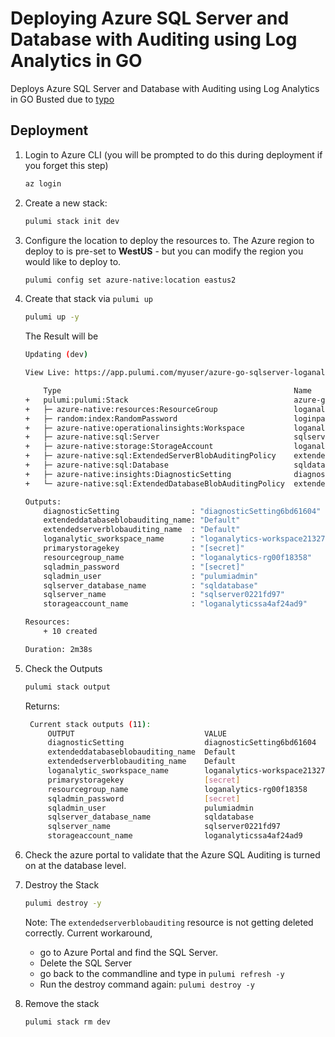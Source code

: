 # Deploying Azure SQL Server and Database with Auditing using Log Analytics in GO

Deploys Azure SQL Server and Database with Auditing using Log Analytics in GO
Busted due to [typo](https://github.com/pulumi/pulumi-azure-native/pull/1490)

## Deployment

1. Login to Azure CLI (you will be prompted to do this during deployment if you forget this step)

    ```bash
    az login
    ```

1. Create a new stack:

    ```bash
    pulumi stack init dev
    ```

1. Configure the location to deploy the resources to.  The Azure region to deploy to is pre-set to **WestUS** - but you can modify the region you would like to deploy to.

    ```bash
    pulumi config set azure-native:location eastus2
    ```
1. Create that stack via `pulumi up`
    ```bash
    pulumi up -y
    ```

    The Result will be

    ```bash
    Updating (dev)

    View Live: https://app.pulumi.com/myuser/azure-go-sqlserver-loganalytics/dev/updates/19

        Type                                                    Name                                 Status       
    +   pulumi:pulumi:Stack                                     azure-go-sqlserver-loganalytics-dev  created     
    +   ├─ azure-native:resources:ResourceGroup                 loganalytics-rg                      created     
    +   ├─ random:index:RandomPassword                          loginpassword                        created     
    +   ├─ azure-native:operationalinsights:Workspace           loganalytics-workspace               created     
    +   ├─ azure-native:sql:Server                              sqlserver                            created     
    +   ├─ azure-native:storage:StorageAccount                  loganalyticssa                       created     
    +   ├─ azure-native:sql:ExtendedServerBlobAuditingPolicy    extendedServerBlobAuditingPolicy     created     
    +   ├─ azure-native:sql:Database                            sqldatabase                          created     
    +   ├─ azure-native:insights:DiagnosticSetting              diagnosticSetting                    created     
    +   └─ azure-native:sql:ExtendedDatabaseBlobAuditingPolicy  extendedDatabaseBlobAuditingPolicy   created     
    
    Outputs:
        diagnosticSetting                : "diagnosticSetting6bd61604"
        extendeddatabaseblobauditing_name: "Default"
        extendedserverblobauditing_name  : "Default"
        loganalytic_sworkspace_name      : "loganalytics-workspace21327617"
        primarystoragekey                : "[secret]"
        resourcegroup_name               : "loganalytics-rg00f18358"
        sqladmin_password                : "[secret]"
        sqladmin_user                    : "pulumiadmin"
        sqlserver_database_name          : "sqldatabase"
        sqlserver_name                   : "sqlserver0221fd97"
        storageaccount_name              : "loganalyticssa4af24ad9"

    Resources:
        + 10 created

    Duration: 2m38s
    ```
1. Check the Outputs
   ```bash
   pulumi stack output
   ```
   Returns:
   ```bash
    Current stack outputs (11):
        OUTPUT                             VALUE
        diagnosticSetting                  diagnosticSetting6bd61604
        extendeddatabaseblobauditing_name  Default
        extendedserverblobauditing_name    Default
        loganalytic_sworkspace_name        loganalytics-workspace21327617
        primarystoragekey                  [secret]
        resourcegroup_name                 loganalytics-rg00f18358
        sqladmin_password                  [secret]
        sqladmin_user                      pulumiadmin
        sqlserver_database_name            sqldatabase
        sqlserver_name                     sqlserver0221fd97
        storageaccount_name                loganalyticssa4af24ad9
   ```

1. Check the azure portal to validate that the Azure SQL Auditing is turned on at the database level.

1. Destroy the Stack
   ```bash
   pulumi destroy -y
   ```

   Note:  The `extendedserverblobauditing` resource is not getting deleted correctly.
   Current workaround,
    - go to Azure Portal and find the SQL Server.
    - Delete the SQL Server
    - go back to the commandline and type in `pulumi refresh -y`
    - Run the destroy command again:  `pulumi destroy -y`

1. Remove the stack
   ```bash
   pulumi stack rm dev
   ```